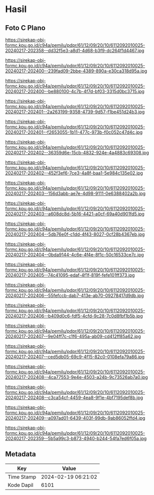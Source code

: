 # Hasil

## Foto C Plano

https://sirekap-obj-formc.kpu.go.id/c94a/pemilu/pdpr/61/12/09/20/10/6112092010025-20240217-202358--dd32f5e3-a8d1-4d68-b3f9-dc264f1d4467.jpg

https://sirekap-obj-formc.kpu.go.id/c94a/pemilu/pdpr/61/12/09/20/10/6112092010025-20240217-202400--239fad09-2bbe-4389-890a-e30ca318d95a.jpg

https://sirekap-obj-formc.kpu.go.id/c94a/pemilu/pdpr/61/12/09/20/10/6112092010025-20240217-202400--be880100-4c7b-4f7d-bf03-3315d0bc3715.jpg

https://sirekap-obj-formc.kpu.go.id/c94a/pemilu/pdpr/61/12/09/20/10/6112092010025-20240217-202401--2a263199-9358-4739-9d57-f1be451d24b3.jpg

https://sirekap-obj-formc.kpu.go.id/c94a/pemilu/pdpr/61/12/09/20/10/6112092010025-20240217-202401--f2653055-1b11-477c-973b-f0c052c47d4c.jpg

https://sirekap-obj-formc.kpu.go.id/c94a/pemilu/pdpr/61/12/09/20/10/6112092010025-20240217-202402--36359d6e-15cb-4832-924e-4a4883c69308.jpg

https://sirekap-obj-formc.kpu.go.id/c94a/pemilu/pdpr/61/12/09/20/10/6112092010025-20240217-202402--452f3ef6-7ce3-4a8f-baa1-5e984c135e02.jpg

https://sirekap-obj-formc.kpu.go.id/c94a/pemilu/pdpr/61/12/09/20/10/6112092010025-20240217-202403--156d3abb-ae7e-4d98-9111-0e6388402a2b.jpg

https://sirekap-obj-formc.kpu.go.id/c94a/pemilu/pdpr/61/12/09/20/10/6112092010025-20240217-202403--a608dc8d-5b16-4421-a0cf-69a40d901fd5.jpg

https://sirekap-obj-formc.kpu.go.id/c94a/pemilu/pdpr/61/12/09/20/10/6112092010025-20240217-202404--5db76e0f-c1dd-4f43-8027-0cf28b4367eb.jpg

https://sirekap-obj-formc.kpu.go.id/c94a/pemilu/pdpr/61/12/09/20/10/6112092010025-20240217-202404--0bda9144-4c6e-4f4e-8f1c-50c16533ce7c.jpg

https://sirekap-obj-formc.kpu.go.id/c94a/pemilu/pdpr/61/12/09/20/10/6112092010025-20240217-202405--74c41095-edaf-4f1f-819f-fefe101ff373.jpg

https://sirekap-obj-formc.kpu.go.id/c94a/pemilu/pdpr/61/12/09/20/10/6112092010025-20240217-202406--55fefccb-dab7-413e-ab70-09278417d9db.jpg

https://sirekap-obj-formc.kpu.go.id/c94a/pemilu/pdpr/61/12/09/20/10/6112092010025-20240217-202406--b409d0c6-fdf5-4cfd-9c28-7c0d8fbf1b5b.jpg

https://sirekap-obj-formc.kpu.go.id/c94a/pemilu/pdpr/61/12/09/20/10/6112092010025-20240217-202407--9e04ff7c-c1f6-495a-ab09-cd412ff85a62.jpg

https://sirekap-obj-formc.kpu.go.id/c94a/pemilu/pdpr/61/12/09/20/10/6112092010025-20240217-202407--ced5db05-69c9-4f15-82c0-0108efa79a86.jpg

https://sirekap-obj-formc.kpu.go.id/c94a/pemilu/pdpr/61/12/09/20/10/6112092010025-20240217-202408--4ca77553-9e4e-4503-a24b-9c73526ab7a0.jpg

https://sirekap-obj-formc.kpu.go.id/c94a/pemilu/pdpr/61/12/09/20/10/6112092010025-20240217-202408--c3ca54cf-4459-4ea8-9f1e-4bf7195def8b.jpg

https://sirekap-obj-formc.kpu.go.id/c94a/pemilu/pdpr/61/12/09/20/10/6112092010025-20240217-202409--a097ad01-6439-403f-99db-9ab86052ffd4.jpg

https://sirekap-obj-formc.kpu.go.id/c94a/pemilu/pdpr/61/12/09/20/10/6112092010025-20240217-202359--5b5a99c3-b873-4940-b244-54fa7ed6f05a.jpg


## Metadata

| Key        | Value               |
| ---------- | ------------------- |
| Time Stamp | 2024-02-19 06:21:02 |
| Kode Dapil | 6101                |



